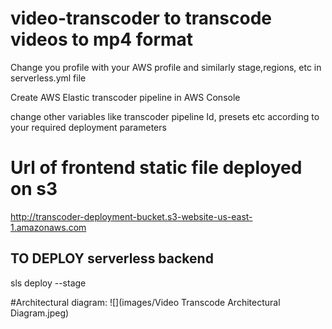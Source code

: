 # video-transcoder to transcode videos to mp4 format

Change you profile with your AWS profile and similarly stage,regions, etc in serverless.yml file

Create AWS Elastic transcoder pipeline in AWS Console

change other variables like transcoder pipeline Id, presets etc according to your required deployment parameters

# Url of frontend static file deployed on s3 
http://transcoder-deployment-bucket.s3-website-us-east-1.amazonaws.com

## TO DEPLOY serverless backend

sls deploy --stage <STAGE>

#Architectural diagram:
![](images/Video Transcode Architectural Diagram.jpeg)
